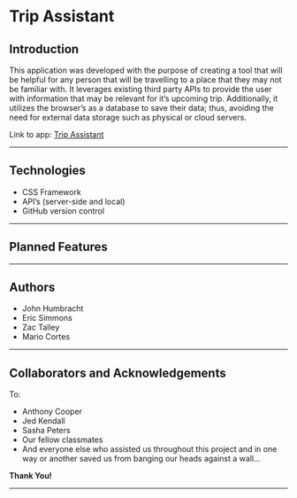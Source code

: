 # Trip Assistant
## Introduction
This application was developed with the purpose of creating a tool that will be helpful for any person that will be travelling to a place that they may not be familiar with.
It leverages existing third party APIs to provide the user with information that may be relevant for it’s upcoming trip.
Additionally, it utilizes the browser’s as a database to save their data; thus, avoiding the need for external data storage such as physical or cloud servers.

Link to app: [Trip Assistant](https://jhumbrac.github.io/tripassistant/)

---

## Technologies
- CSS Framework
- API’s (server-side and local)
- GitHub version control

---

## Planned Features

---

## Authors
- John Humbracht
- Eric Simmons
- Zac Talley
- Mario Cortes

---

## Collaborators and Acknowledgements
To:
- Anthony Cooper
- Jed Kendall
- Sasha Peters
- Our fellow classmates
- And everyone else who assisted us throughout this project and in one way or another saved us from banging our heads against a wall...

**Thank You!**

---






